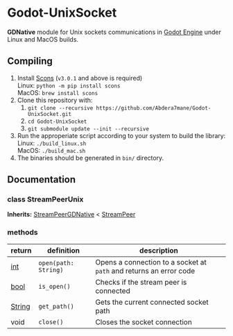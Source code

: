 # Godot-UnixSocket

**GDNative** module for Unix sockets communications in [Godot Engine](https://github.com/godotengine/godot) under Linux and MacOS builds.

## Compiling
1. Install [Scons]() (`v3.0.1` and above is required)  
	Linux: `python -m pip install scons`  
	MacOS: `brew install scons`
2. Clone this repository with:  
	1. `git clone --recursive https://github.com/Abdera7mane/Godot-UnixSocket.git`
	2. `cd Godot-UnixSocket`
	3. `git submodule update --init --recursive`
3. Run the approperiate script according to your system to build the library:  
	Linux: `./build_linux.sh`  
	MacOS: `./build_mac.sh`
4. The binaries should be generated in `bin/` directory.

## Documentation

### class StreamPeerUnix
**Inherits:**
[StreamPeerGDNative](https://docs.godotengine.org/en/3.6/classes/class_streampeergdnative.html) <
[StreamPeer](https://docs.godotengine.org/en/3.6/classes/class_streampeer.html)

### methods

| return                 | definition           | description                                                        |
|------------------------|----------------------|--------------------------------------------------------------------|
| [int][class_int]       | `open(path: String)` | Opens a connection to a socket at `path` and returns an error code |
| [bool][class_bool]     | `is_open()`          | Checks if the stream peer is connected                             |
| [String][class_string] | `get_path()`         | Gets the current connected socket path                             |
| void                   | `close()`            | Closes the socket connection                                       |

[class_int]: https://docs.godotengine.org/en/3.6/classes/class_int.html
[class_bool]: https://docs.godotengine.org/en/3.6/classes/class_bool.html
[class_string]: https://docs.godotengine.org/en/3.6/classes/class_string.html

